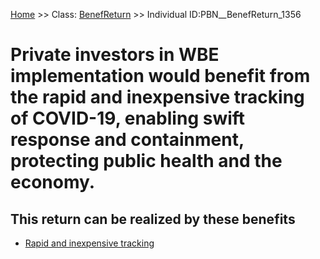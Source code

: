 [Home](https://github.com/mm80843/T3.5/blob/main/docs/index.md) >> Class: [BenefReturn](https://github.com/mm80843/T3.5/tree/main/docs/BenefReturn/index.md) >> Individual ID:PBN__BenefReturn_1356 

# __Private investors in WBE implementation would benefit from the rapid and inexpensive tracking of COVID-19, enabling swift response and containment, protecting public health and the economy.__

## This return can be realized by these benefits

* [Rapid and inexpensive tracking](https://github.com/mm80843/T3.5/blob/main/docs/Benef/PBN__Benef_1212.md)

